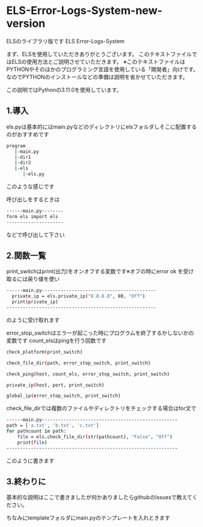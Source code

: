 # ELS-Error-Logs-System-new-version
ELSのライブラリ版です
ELS Error-Logs-System

まず、ELSを使用していただきありがとうございます。
このテキストファイルではELSの使用方法とご説明させていただきます。
※このテキストファイルはPYTHONやそのほかのプログラミング言語を使用している「開発者」向けです。　なのでPYTHONのインストールなどの準備は説明を省かせていただきます。

この説明ではPythonの3.11.0を使用しています。

## 1.導入
els.pyは基本的にはmain.pyなどのディレクトリにelsフォルダしそこに配置するのがおすすめです
```bash
program
   |-main.py
   |-dir1
   |-dir2
   |-els
      |-els.py
```
このような感じです

呼び出しをするときは
```bash
------main.py--------
form els import els
---------------------
```
などで呼び出して下さい

## 2.関数一覧
print_switchはprint(出力)をオンオフする変数です※オフの時にerror ok を受け取るには戻り値を使い
```bash
------main.py------------------------------------------
  private_ip = els.private_ip("8.8.8.8", 80, "Off")
  print(private_ip)
-------------------------------------------------------
```
のように受け取れます

error_stop_switchはエラーが起こった時にプログラムを終了するかしないかの変数です
count_elsはpingを行う回数です

```bash
check_platform(print_switch)

check_file_dir(path, error_stop_switch, print_switch)

check_ping(host, count_els, error_stop_switch, print_switch)

private_ip(host, port, print_switch)

global_ip(error_stop_switch, print_switch)
```

check_file_dirでは複数のファイルやディレクトリをチェックする場合はfor文で
```bash
------main.py--------------------------------------------------
path = ['a.txt', 'b.txt', 'c.txt']
for pathcount in path:
    file = els.check_file_dir(str(pathcount), "False", "Off")
    print(file)
---------------------------------------------------------------
```
このように書きます

## 3.終わりに
基本的な説明はここで書きましたが何かありましたらgithubのIssuesで教えてください。

ちなみにtemplateフォルダにmain.pyのテンプレートを入れときます
